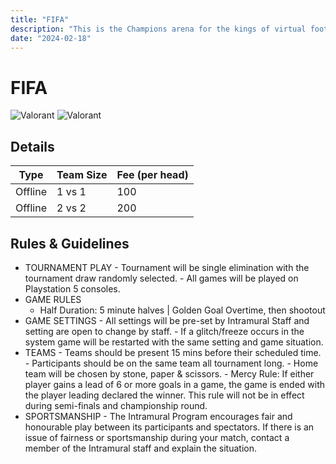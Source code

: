 ```yaml
---
title: "FIFA"
description: "‌This is the Champions arena for the kings of virtual football. If your heart, soul, and hands are always on the PS console, this event is for you."
date: "2024-02-18"
---
```


# FIFA

<div class="lg:flex">
<img src="/posters/2024/valo_A.jpg" alt="Valorant" class="w-full lg:w-96 mx-auto object-cover" />
<img src="/posters/2024/valo_B.jpg" alt="Valorant" class="w-full lg:w-96 mx-auto object-cover" />
</div>

## Details

| Type    | Team Size | Fee (per head) |
| ------- | --------- | -------------- |
| Offline | 1 vs 1    | 100            |
| Offline | 2 vs 2    | 200            |

## Rules & Guidelines

- TOURNAMENT PLAY - Tournament will be single elimination with the tournament draw
  randomly selected. - All games will be played on Playstation 5 consoles.
- GAME RULES
  - Half Duration: 5 minute halves | Golden Goal Overtime, then shootout
- GAME SETTINGS - All settings will be pre-set by Intramural Staff and setting are open to
  change by staff. - If a glitch/freeze occurs in the system game will be restarted with the
  same setting and game situation.
- TEAMS - Teams should be present 15 mins before their scheduled time. - Participants should be on the same team all tournament long. - Home team will be chosen by stone, paper & scissors. - Mercy Rule: If either player gains a lead of 6 or more goals in a game,
  the game is ended with the player leading declared the winner. This
  rule will not be in effect during semi-finals and championship round.
- SPORTSMANSHIP - The Intramural Program encourages fair and honourable play between its
  participants and spectators. If there is an issue of fairness or sportsmanship
  during your match, contact a member of the Intramural staff and explain the
  situation.
